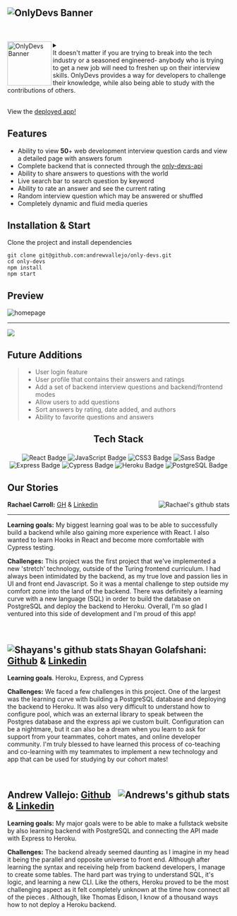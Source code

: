 <!-- 
# <p align="center">OnlyDevs</p>

 -->
![OnlyDevs Banner](https://user-images.githubusercontent.com/17935770/127781547-035e3833-99a7-4e6b-9d58-f29b9e03b2e6.png)
---

<br>
<br>
<details>
  <summary>
    <img align="left" width="100" height="100" alt="OnlyDevs Banner"
         src="https://user-images.githubusercontent.com/17935770/127760380-c144cb99-68bc-492c-8637-421a39d737fd.png">   
    <br>
     It doesn't matter if you are trying to break into the tech industry or a seasoned engineered-
    anybody who is trying to get a new job will need to freshen up on their interview skills. 
    OnlyDevs provides a way for developers to challenge their knowledge,
    while also being able to study with the contributions of others.    
  </summary>
  <br> 
  Get your head out of the gutter! This is an app made by devs for devs, and there's nothing crazy about that!
  Zero affiliations or correlation with any other sites, even those with similar names.
</details>
<br>

View the [deployed app!](https://onlydevs.herokuapp.com/)

## Features

 - Ability to view **50**+ web development interview question cards and view a detailed page with answers forum 
 - Complete backend that is connected through the [only-devs-api](https://github.com/andrewvallejo/only-devs-api)
 - Ability to share answers to questions with the world
 - Live search bar to search question by keyword 
 - Ability to rate an answer and see the current rating 
 - Random interview question which may be answered or shuffled
 - Completely dynamic and fluid media queries

## Installation & Start
Clone the project and install dependencies

```szh 
git clone git@github.com:andrewvallejo/only-devs.git
cd only-devs
npm install 
npm start
```

## Preview

![homepage](https://user-images.githubusercontent.com/17935770/127957715-a129ad3f-df7d-4b89-a591-2d74a13ea1bc.png)

---

<img align="center" src="https://user-images.githubusercontent.com/17935770/127956019-89ef06ff-0591-47d6-ab1a-5adae0a3fd1c.gif">

## Future Additions 

> - User login feature 
> - User profile that contains their answers and ratings 
> - Add a set of backend interview questions and backend/frontend modes 
> - Allow users to add questions
> - Sort answers by rating, date added, and authors
> - Ability to favorite questions and answers

## <p align="center"> Tech Stack </p>

<div align="center">  
<img src="https://img.shields.io/badge/React-61DAFB?logo=react&logoColor=000&style=flat-square" alt="React Badge">
<img src="https://img.shields.io/badge/JavaScript-F7DF1E?logo=javascript&logoColor=000&style=flat-square" alt="JavaScript Badge">
<img src="https://img.shields.io/badge/CSS3-1572B6?logo=css3&logoColor=fff&style=flat-square" alt="CSS3 Badge">
<img src="https://img.shields.io/badge/Sass-C69?logo=sass&logoColor=fff&style=flat-square" alt="Sass Badge"> 
<img src="https://img.shields.io/badge/Express-000?logo=express&logoColor=fff&style=flat-square" alt="Express Badge">
<img src="https://img.shields.io/badge/Cypress-17202C?logo=cypress&logoColor=fff&style=flat-square" alt="Cypress Badge"> 
<img src="https://img.shields.io/badge/Heroku-430098?logo=heroku&logoColor=fff&style=flat-square" alt="Heroku Badge"> 
<img src="https://img.shields.io/badge/PostgreSQL-4169E1?logo=postgresql&logoColor=fff&style=flat-square" alt="PostgreSQL Badge"> 
</div> 

## Our Stories

**Rachael Carroll:** [GH](https://www.github.com/rachaelcarroll)<img align='right' alt="Rachael's github stats" src="https://github-readme-stats.vercel.app/api?username=rachaelcarroll&hide=stars&show_icons=true&theme=cobalt">
&
[Linkedin](https://www.linkedin.com/in/rachaelcarroll/)

---

**Learning goals:**  My biggest learning goal was to be able to successfully build a backend while also gaining more experience with React. I also wanted to learn Hooks in React and become more comfortable with Cypress testing.

**Challenges:** This project was the first project that we've implemented a new 'stretch' technology, outside of the Turing frontend curriculum.  I had always been intimidated by the backend, as my true love and passion lies in UI and front end Javascript. So it was a mental challenge to step outside my comfort zone into the land of the backend.  There was definitely a learning curve with a new language (SQL) in order to build the database on PostgreSQL and deploy the backend to Heroku. Overall, I'm so glad I ventured into this side of development and I'm proud of this app!  

<br>

<img align='left' alt="Shayans's github stats" src="https://github-readme-stats.vercel.app/api?username=shayan-golafshani&hide=stars&show_icons=true&theme=ayu-mirage"> **Shayan Golafshani:** [Github](https://www.github.com/shayan-golafshani)
&
[Linkedin](https://www.linkedin.com/in/shayangolafshani/)
---

**Learning goals**. Heroku, Express, and Cypress

**Challenges:** We faced a few challenges in this project.  One of the largest was the learning curve with building a PostgreSQL database and deploying the backend to Heroku. It was also very difficult to understand how to configure pool, which was an external library to speak between the Postgres database and the express api we custom built. Configuration can be a nightmare, but it can also be a dream when you learn to ask for support from your teammates, cohort mates, and online developer community. I'm truly blessed to have learned this process of co-teaching and co-learning with my teammates to implement a new technology and app that can be used for studying by our cohort mates! 

<br>


**Andrew Vallejo:** [Github](https://www.github.com/andrewvallejo)<img align='right' alt="Andrews's github stats" src="https://github-readme-stats.vercel.app/api?username=andrewvallejo&hide=stars&show_icons=true&theme=maroongold">
 &
[Linkedin](https://www.linkedin.com/in/andrewvallejo/)
<br> 
---
**Learning goals:** My major goals were to be able to make a fullstack website by also learning backend with PostgreSQL and connecting the API made with Express to Heroku. 

**Challenges:** The backend already seemed daunting as I imagine in my head it being the parallel and opposite universe to front end. Although after learning the syntax and receiving help from backend developers, I manage to create some tables. The hard part was trying to understand SQL, it's logic, and learning a new CLI. Like the others, Heroku proved to be the most challenging aspect as it felt completely unknown at the time how connect all of the pieces . Although, like Thomas Edison, I know of a thousand ways how to not deploy a Heroku backend.

<br>
